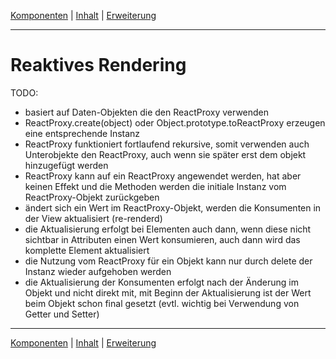 [Komponenten](composite.md) | [Inhalt](README.md#reaktives-rendering) | [Erweiterung](extension.md)
- - -

# Reaktives Rendering

TODO:

- basiert auf Daten-Objekten die den ReactProxy verwenden
- ReactProxy.create(object) oder Object.prototype.toReactProxy erzeugen eine entsprechende Instanz
- ReactProxy funktioniert fortlaufend rekursive, somit verwenden auch Unterobjekte den ReactProxy, auch wenn sie später
  erst dem objekt hinzugefügt werden
- ReactProxy kann auf ein ReactProxy angewendet werden, hat aber keinen Effekt und die Methoden werden die initiale
  Instanz vom ReactProxy-Objekt zurückgeben
- ändert sich ein Wert im ReactProxy-Objekt, werden die Konsumenten in der View aktualisiert (re-renderd)
- die Aktualisierung erfolgt bei Elementen auch dann, wenn diese nicht sichtbar in Attributen einen Wert konsumieren,
  auch dann wird das komplette Element aktualisiert
- die Nutzung vom ReactProxy für ein Objekt kann nur durch delete der Instanz wieder aufgehoben werden
- die Aktualisierung der Konsumenten erfolgt nach der Änderung im Objekt und nicht direkt mit,
  mit Beginn der Aktualisierung ist der Wert beim Objekt schon final gesetzt (evtl. wichtig bei Verwendung von Getter
  und Setter)


- - -

[Komponenten](composite.md) | [Inhalt](README.md#reaktives-rendering) | [Erweiterung](extension.md)
